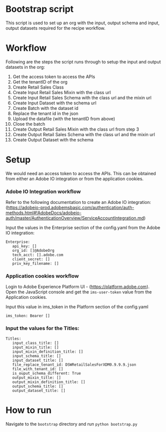 # Bootstrap script
This script is used to set up an org with the input, output schema and input, output datasets 
required for the recipe workflow.

# Workflow
Following are the steps the script runs through to setup the input and output datasets in the org:
1. Get the access token to access the APIs
2. Get the tenantID of the org
3. Create Retail Sales Class
4. Create Input Retail Sales Mixin with the class url
5. Create Input Retail Sales Schema with the class url and the mixin url
6. Create Input Dataset with the schema url
7. Create Batch with the dataset id
8. Replace the tenant id in the json 
9. Upload the datafile (with the tenantID from above)
10. Close the batch
11. Create Output Retail Sales Mixin with the class url from step 3
12. Create Output Retail Sales Schema with the class url and the mixin url
13. Create Output Dataset with the schema

# Setup
We would need an access token to access the APIs. This can be obtained from either an Adobe IO integration or from the 
application cookies. 
### Adobe IO Integration workflow
Refer to the following documentation to create an Adobe IO integration:
(https://adobeio-prod.adobemsbasic.com/authentication/auth-methods.html#!AdobeDocs/adobeio-auth/master/AuthenticationOverview/ServiceAccountIntegration.md)

Input the values in the Enterprise section of the config.yaml from the Adobe IO integration:

    Enterprise:
       api_key: []
       org_id: []@AdobeOrg
       tech_acct: [].adobe.com
       client_secret: []
       priv_key_filename: [] 
       
### Application cookies workflow
Login to Adobe Experience Platform UI - (https://platform.adobe.com). Open the JavaScript console and get the 
`ims-user-token` value from the Application cookies.

Input this value in ims_token in the Platform section of the config.yaml

`ims_token: Bearer []`

### Input the values for the Titles:

    Titles:
       input_class_title: []
       input_mixin_title: []
       input_mixin_definition_title: []
       input_schema_title: []
       input_dataset_title: []
       file_replace_tenant_id: DSWRetailSalesForXDM0.9.9.9.json
       file_with_tenant_id: []
       is_ouput_schema_different: True
       output_mixin_title: []
       output_mixin_definition_title: []
       output_schema_title: []
       output_dataset_title: []

# How to run
Navigate to the `bootstrap` directory and run `python bootstrap.py`
